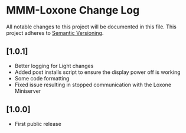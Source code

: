 # MMM-Loxone Change Log
All notable changes to this project will be documented in this file.
This project adheres to [Semantic Versioning](http://semver.org/).

## [1.0.1]

- Better logging for Light changes
- Added post installs script to ensure the display power off is working
- Some code formatting
- Fixed issue resulting in stopped communication with the Loxone Miniserver

## [1.0.0]

- First public release
